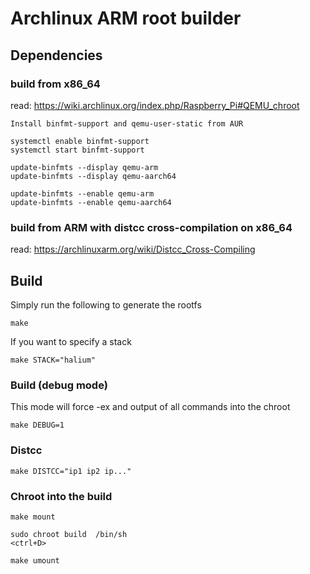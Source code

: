 # Archlinux ARM root builder

## Dependencies

### build from x86_64
read: https://wiki.archlinux.org/index.php/Raspberry_Pi#QEMU_chroot

```
Install binfmt-support and qemu-user-static from AUR

systemctl enable binfmt-support
systemctl start binfmt-support

update-binfmts --display qemu-arm
update-binfmts --display qemu-aarch64

update-binfmts --enable qemu-arm
update-binfmts --enable qemu-aarch64
```

### build from ARM with distcc cross-compilation on x86_64

read: https://archlinuxarm.org/wiki/Distcc_Cross-Compiling

## Build

Simply run the following to generate the rootfs

```
make
```

If you want to specify a stack

```
make STACK="halium"
```

### Build (debug mode)

This mode will force -ex and output of all commands into the chroot

```
make DEBUG=1
```

### Distcc

```
make DISTCC="ip1 ip2 ip..."
```

### Chroot into the build

```
make mount

sudo chroot build  /bin/sh
<ctrl+D>

make umount
```

